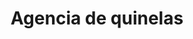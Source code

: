 ---
title: "Agencia de quinelas"
url: /posadas/agencia-de-quinelas-avenida-cocomarola-2/
shop: lotería
---